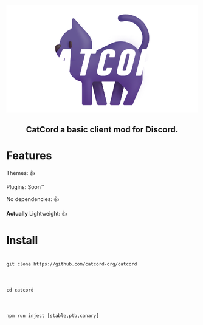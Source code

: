 <p align="center">
<img src="assets/banner.png" />
</p>
<h2 align="center">CatCord a basic client mod for Discord.</h2>
<h1>Features</h1>

Themes: 👍

Plugins: Soon™️

No dependencies: 👍

**Actually** Lightweight: 👍

<h1>Install</h1>
<code>
git clone https://github.com/catcord-org/catcord
</code>
<br><br>
<code>
cd catcord
</code>
<br><br>
<code>
npm run inject [stable,ptb,canary]
</code>
